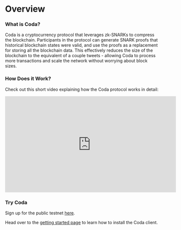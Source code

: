 # Overview

### What is Coda?

Coda is a cryptocurrency protocol that leverages zk-SNARKs to compress the blockchain. Participants in the protocol can generate SNARK proofs that historical blockchain states were valid, and use the proofs as a replacement for storing all the blockchain data. This effectively reduces the size of the blockchain to the equivalent of a couple tweets - allowing Coda to process more transactions and scale the network without worrying about block sizes.

### How Does it Work?

Check out this short video explaining how the Coda protocol works in detail:

<iframe width="560" height="315" src="https://www.youtube-nocookie.com/embed/eWVGATxEB6M?start=100" frameborder="0" allow="accelerometer; autoplay; encrypted-media; gyroscope; picture-in-picture" allowfullscreen></iframe>

### Try Coda

Sign up for the public testnet [here](https://bit.ly/TestnetForm).

Head over to the [getting started page](getting-started) to learn how to install the Coda client.
